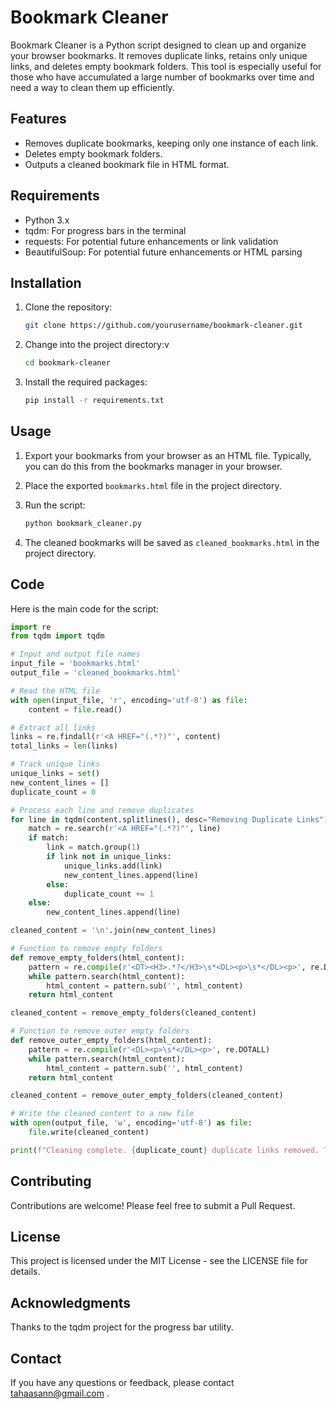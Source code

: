 # Bookmark Cleaner

Bookmark Cleaner is a Python script designed to clean up and organize your browser bookmarks. It removes duplicate links, retains only unique links, and deletes empty bookmark folders. This tool is especially useful for those who have accumulated a large number of bookmarks over time and need a way to clean them up efficiently.

## Features

- Removes duplicate bookmarks, keeping only one instance of each link.
- Deletes empty bookmark folders.
- Outputs a cleaned bookmark file in HTML format.

## Requirements

- Python 3.x
- tqdm: For progress bars in the terminal
- requests: For potential future enhancements or link validation
- BeautifulSoup: For potential future enhancements or HTML parsing

## Installation

1. Clone the repository:
    ```bash
    git clone https://github.com/yourusername/bookmark-cleaner.git
    ```
2. Change into the project directory:v
    ```bash
    cd bookmark-cleaner
    ```
3. Install the required packages:
    ```bash
    pip install -r requirements.txt
    ```

## Usage

1. Export your bookmarks from your browser as an HTML file. Typically, you can do this from the bookmarks manager in your browser.

2. Place the exported `bookmarks.html` file in the project directory.

3. Run the script:
    ```bash
    python bookmark_cleaner.py
    ```

4. The cleaned bookmarks will be saved as `cleaned_bookmarks.html` in the project directory.

## Code

Here is the main code for the script:

```python
import re
from tqdm import tqdm

# Input and output file names
input_file = 'bookmarks.html'
output_file = 'cleaned_bookmarks.html'

# Read the HTML file
with open(input_file, 'r', encoding='utf-8') as file:
    content = file.read()

# Extract all links
links = re.findall(r'<A HREF="(.*?)"', content)
total_links = len(links)

# Track unique links
unique_links = set()
new_content_lines = []
duplicate_count = 0

# Process each line and remove duplicates
for line in tqdm(content.splitlines(), desc="Removing Duplicate Links"):
    match = re.search(r'<A HREF="(.*?)"', line)
    if match:
        link = match.group(1)
        if link not in unique_links:
            unique_links.add(link)
            new_content_lines.append(line)
        else:
            duplicate_count += 1
    else:
        new_content_lines.append(line)

cleaned_content = '\n'.join(new_content_lines)

# Function to remove empty folders
def remove_empty_folders(html_content):
    pattern = re.compile(r'<DT><H3>.*?</H3>\s*<DL><p>\s*</DL><p>', re.DOTALL)
    while pattern.search(html_content):
        html_content = pattern.sub('', html_content)
    return html_content

cleaned_content = remove_empty_folders(cleaned_content)

# Function to remove outer empty folders
def remove_outer_empty_folders(html_content):
    pattern = re.compile(r'<DL><p>\s*</DL><p>', re.DOTALL)
    while pattern.search(html_content):
        html_content = pattern.sub('', html_content)
    return html_content

cleaned_content = remove_outer_empty_folders(cleaned_content)

# Write the cleaned content to a new file
with open(output_file, 'w', encoding='utf-8') as file:
    file.write(cleaned_content)

print(f"Cleaning complete. {duplicate_count} duplicate links removed. The cleaned file is saved as '{output_file}'.")
```


## Contributing
Contributions are welcome! Please feel free to submit a Pull Request.

## License
This project is licensed under the MIT License - see the LICENSE file for details.

## Acknowledgments
Thanks to the tqdm project for the progress bar utility.

## Contact
If you have any questions or feedback, please contact tahaasann@gmail.com .